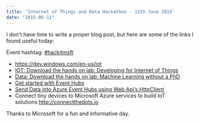 ```yaml
---
title: 'Internet of Things and Data Hackathon - 11th June 2015'
date: "2015-06-11"
---
```

I don't have time to write a proper blog post, but here are some of the links I found useful today:

Event hashtag: [#hackitmsft](https://twitter.com/search?q=%23hackitmsft)

  * <https://dev.windows.com/en-us/iot>
  * [IOT: Download the hands on lab: Developing for Internet of Things](http://1drv.ms/17Ndw1P)
  * [Data: Download the hands on lab: Machine Learning without a PhD](http://1drv.ms/1F7UUcr)
  * [Get started with Event Hubs](https://azure.microsoft.com/en-gb/documentation/articles/service-bus-event-hubs-csharp-ephcs-getstarted/)
  * [Send Data into Azure Event Hubs using Web Api’s HttpClient](https://blogs.endjin.com/2015/02/send-data-into-azure-event-hubs-using-web-apis-httpclient/)
  * <div class="repository-description">
      Connect tiny devices to Microsoft Azure services to build IoT solutions <a href="http://connectthedots.io/" rel="nofollow">http://connectthedots.io</a>
    </div>

Thanks to Microsoft for a fun and informative day.